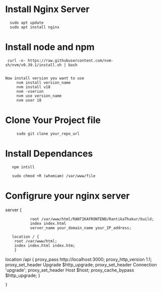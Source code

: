 # Install Nginx Server
      sudo apt update
      sudo apt install nginx

# Install node and npm 

     curl -o- https://raw.githubusercontent.com/nvm-sh/nvm/v0.39.1/install.sh | bash


    Now install version you want to use
         nvm install version_name
         nvm install v18
         nvm -vserion
         nvm use version_name
         nvm user 18

# Clone Your Project file

         sudo git clone your_repo_url
          
# Install Dependances

       npm intsll 

       sudo chmod +R (whomiam) /var/www/file

# Configrure your nginx server 

 server {

               root /var/www/html/RANTIKAFRONTEND/RantikaThakur/build;
               index index.html
               server_name your_domain_name your_IP_address;

       location / {
        root /var/www/html;
        index index.html index.htm;
        }
        
   location /api {
        proxy_pass http://localhost:3000;
        proxy_http_version 1.1;
        proxy_set_header Upgrade $http_upgrade;
        proxy_set_header Connection 'upgrade';
        proxy_set_header Host $host;
        proxy_cache_bypass $http_upgrade;
    }
                         
    }
    
                                
   
